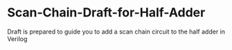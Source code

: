 # Scan-Chain-Draft-for-Half-Adder
Draft is prepared to guide you to add a scan chain circuit to the half adder in Verilog
